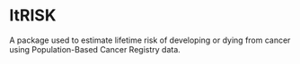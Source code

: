 # ltRISK
A package used to estimate lifetime risk of developing or dying from cancer using Population-Based Cancer Registry data.
